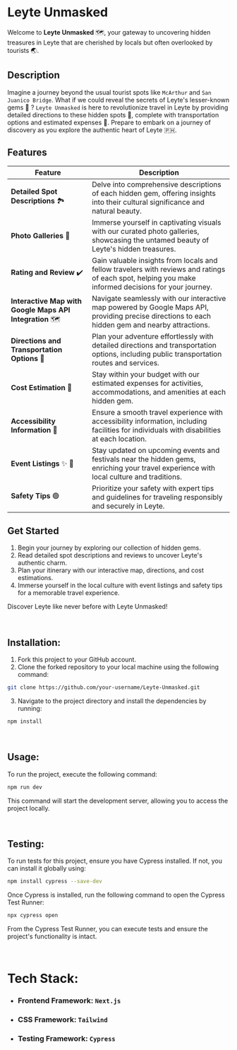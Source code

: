 # Leyte Unmasked

Welcome to **Leyte Unmasked** :world_map:, your gateway to uncovering hidden treasures in Leyte that are cherished by locals but often overlooked by tourists :earth_asia:.

## Description

Imagine a journey beyond the usual tourist spots like `McArthur` and `San Juanico Bridge`. What if we could reveal the secrets of Leyte's lesser-known gems :gem: ? `Leyte Unmasked` is here to revolutionize travel in Leyte by providing detailed directions to these hidden spots :sunrise_over_mountains:, complete with transportation options and estimated expenses :receipt:. Prepare to embark on a journey of discovery as you explore the authentic heart of Leyte :philippines:.

## Features

| Feature                                                          | Description                                                                                                                                          |
| ---------------------------------------------------------------- | ---------------------------------------------------------------------------------------------------------------------------------------------------- |
| **Detailed Spot Descriptions** :national_park:                   | Delve into comprehensive descriptions of each hidden gem, offering insights into their cultural significance and natural beauty.                     |
| **Photo Galleries** :camera_flash:                               | Immerse yourself in captivating visuals with our curated photo galleries, showcasing the untamed beauty of Leyte's hidden treasures.                 |
| **Rating and Review** :heavy_check_mark:                         | Gain valuable insights from locals and fellow travelers with reviews and ratings of each spot, helping you make informed decisions for your journey. |
| **Interactive Map with Google Maps API Integration** :world_map: | Navigate seamlessly with our interactive map powered by Google Maps API, providing precise directions to each hidden gem and nearby attractions.     |
| **Directions and Transportation Options** :taxi:                 | Plan your adventure effortlessly with detailed directions and transportation options, including public transportation routes and services.           |
| **Cost Estimation** :receipt:                                    | Stay within your budget with our estimated expenses for activities, accommodations, and amenities at each hidden gem.                                |
| **Accessibility Information** :information_desk_person:          | Ensure a smooth travel experience with accessibility information, including facilities for individuals with disabilities at each location.           |
| **Event Listings** :sparkles: :tada:                             | Stay updated on upcoming events and festivals near the hidden gems, enriching your travel experience with local culture and traditions.              |
| **Safety Tips** :green_circle:                                   | Prioritize your safety with expert tips and guidelines for traveling responsibly and securely in Leyte.                                              |

## Get Started

1. Begin your journey by exploring our collection of hidden gems.
2. Read detailed spot descriptions and reviews to uncover Leyte's authentic charm.
3. Plan your itinerary with our interactive map, directions, and cost estimations.
4. Immerse yourself in the local culture with event listings and safety tips for a memorable travel experience.

Discover Leyte like never before with Leyte Unmasked!

<br>

## Installation:

1. Fork this project to your GitHub account.
2. Clone the forked repository to your local machine using the following command:

```bash
git clone https://github.com/your-username/Leyte-Unmasked.git
```

3. Navigate to the project directory and install the dependencies by running:

```bash
npm install
```

<br>

## Usage:

To run the project, execute the following command:

```bash
npm run dev
```

This command will start the development server, allowing you to access the project locally.

<br>

## Testing:

To run tests for this project, ensure you have Cypress installed. If not, you can install it globally using:

```bash
npm install cypress --save-dev
```

Once Cypress is installed, run the following command to open the Cypress Test Runner:

```bash
npx cypress open
```

From the Cypress Test Runner, you can execute tests and ensure the project's functionality is intact.

<br>

# Tech Stack:

- ### Frontend Framework: `Next.js`
- ### CSS Framework: `Tailwind`
- ### Testing Framework: `Cypress`
